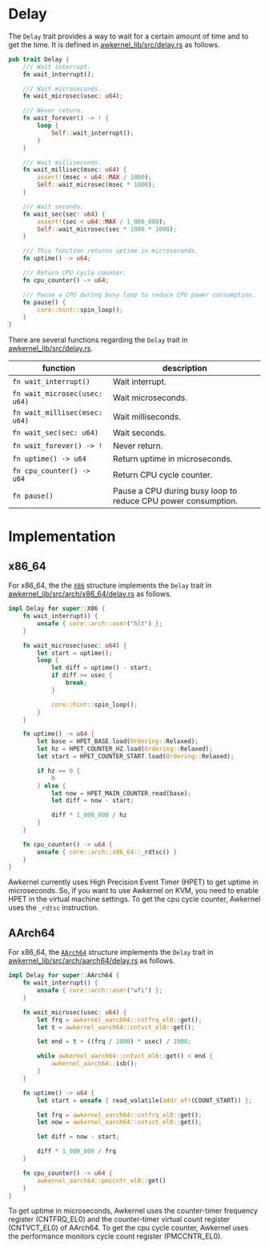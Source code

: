 # Delay

The `Delay` trait provides a way to wait for a certain amount of time and to get the time.
It is defined in [awkernel_lib/src/delay.rs](https://github.com/tier4/awkernel/blob/main/awkernel_lib/src/delay.rs) as follows.

```rust
pub trait Delay {
    /// Wait interrupt.
    fn wait_interrupt();

    /// Wait microseconds.
    fn wait_microsec(usec: u64);

    /// Never return.
    fn wait_forever() -> ! {
        loop {
            Self::wait_interrupt();
        }
    }

    /// Wait milliseconds.
    fn wait_millisec(msec: u64) {
        assert!(msec < u64::MAX / 1000);
        Self::wait_microsec(msec * 1000);
    }

    /// Wait seconds.
    fn wait_sec(sec: u64) {
        assert!(sec < u64::MAX / 1_000_000);
        Self::wait_microsec(sec * 1000 * 1000);
    }

    /// This function returns uptime in microseconds.
    fn uptime() -> u64;

    /// Return CPU cycle counter.
    fn cpu_counter() -> u64;

    /// Pause a CPU during busy loop to reduce CPU power consumption.
    fn pause() {
        core::hint::spin_loop();
    }
}
```

There are several functions regarding the `Delay` trait in [awkernel_lib/src/delay.rs](https://github.com/tier4/awkernel/blob/main/awkernel_lib/src/delay.rs).

|  function             | description |
|-----------------------|-------------|
| `fn wait_interrupt()` | Wait interrupt. |
| `fn wait_microsec(usec: u64)` | Wait microseconds. |
| `fn wait_millisec(msec: u64)` | Wait milliseconds. |
| `fn wait_sec(sec: u64)` | Wait seconds. |
| `fn wait_forever() -> !` | Never return. |
| `fn uptime() -> u64` | Return uptime in microseconds. |
| `fn cpu_counter() -> u64` | Return CPU cycle counter. |
| `fn pause()` | Pause a CPU during busy loop to reduce CPU power consumption. |

# Implementation

## x86_64

For x86_64, the the [`X86`](https://github.com/tier4/awkernel/blob/main/awkernel_lib/src/arch/x86_64.rs) structure implements the `Delay` trait in
[awkernel_lib/src/arch/x86_64/delay.rs](https://github.com/tier4/awkernel/blob/main/awkernel_lib/src/arch/x86_64/delay.rs) as follows.

```rust
impl Delay for super::X86 {
    fn wait_interrupt() {
        unsafe { core::arch::asm!("hlt") };
    }

    fn wait_microsec(usec: u64) {
        let start = uptime();
        loop {
            let diff = uptime() - start;
            if diff >= usec {
                break;
            }

            core::hint::spin_loop();
        }
    }

    fn uptime() -> u64 {
        let base = HPET_BASE.load(Ordering::Relaxed);
        let hz = HPET_COUNTER_HZ.load(Ordering::Relaxed);
        let start = HPET_COUNTER_START.load(Ordering::Relaxed);

        if hz == 0 {
            0
        } else {
            let now = HPET_MAIN_COUNTER.read(base);
            let diff = now - start;

            diff * 1_000_000 / hz
        }
    }

    fn cpu_counter() -> u64 {
        unsafe { core::arch::x86_64::_rdtsc() }
    }
}
```

Awkernel currently uses High Precision Event Timer (HPET) to get uptime in microseconds.
So, if you want to use Awkernel on KVM, you need to enable HPET in the virtual machine settings.
To get the cpu cycle counter, Awkernel uses the `_rdtsc` instruction.

## AArch64

For x86_64, the [`AArch64`](https://github.com/tier4/awkernel/blob/main/awkernel_lib/src/arch/aarch64.rs) structure implements the `Delay` trait in [awkernel_lib/src/arch/aarch64/delay.rs](https://github.com/tier4/awkernel/blob/main/awkernel_lib/src/arch/aarch64/delay.rs) as follows.

```rust
impl Delay for super::AArch64 {
    fn wait_interrupt() {
        unsafe { core::arch::asm!("wfi") };
    }

    fn wait_microsec(usec: u64) {
        let frq = awkernel_aarch64::cntfrq_el0::get();
        let t = awkernel_aarch64::cntvct_el0::get();

        let end = t + ((frq / 1000) * usec) / 1000;

        while awkernel_aarch64::cntvct_el0::get() < end {
            awkernel_aarch64::isb();
        }
    }

    fn uptime() -> u64 {
        let start = unsafe { read_volatile(addr_of!(COUNT_START)) };

        let frq = awkernel_aarch64::cntfrq_el0::get();
        let now = awkernel_aarch64::cntvct_el0::get();

        let diff = now - start;

        diff * 1_000_000 / frq
    }

    fn cpu_counter() -> u64 {
        awkernel_aarch64::pmccntr_el0::get()
    }
}
```

To get uptime in microseconds, Awkernel uses the counter-timer frequency register (CNTFRQ_EL0) and the counter-timer virtual count register (CNTVCT_EL0) of AArch64.
To get the cpu cycle counter, Awkernel uses the performance monitors cycle count register (PMCCNTR_EL0).
